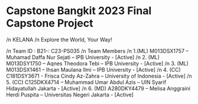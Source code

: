 # Capstone Bangkit 2023 Final Capstone Project
/n KELANA
/n Explore the World, Your Way!

/n Team ID : B21-: C23-PS035
/n Team Members
/n 1.(ML) M013DSX1757 – Muhamad Daffa Nur Sejati – IPB University - [Active]
/n 2. (ML) M013DSY1750 – Aqnes Theodora Tebi – IPB University - [Active]
/n 3. (ML) M013DSX1461 – Ihsan Maulana Ilmi – IPB University - [Active]
/n 4. (CC) C181DSY3671 - Frisca Cindy Az-Zahra – University of Indonesia - [Active]
/n 5. (CC) C125DKX4714 – Muhammad Umar Abdul Azis – UIN Syarif Hidayatullah Jakarta -
[Active]
/n 6. (MD) A280DKY4479 – Melisa Anggraini Herdi Puspita – Universitas Negeri Jakarta -
[Active]
